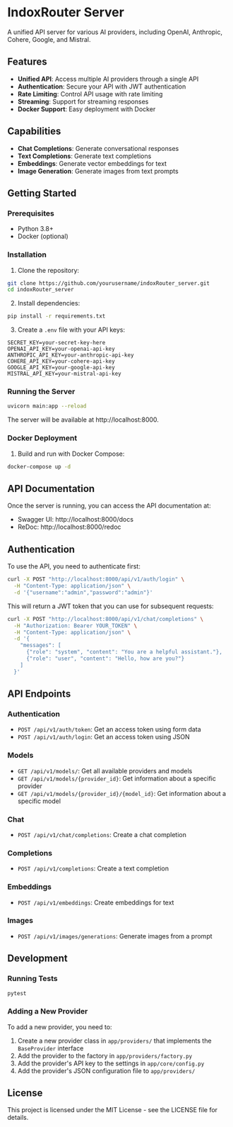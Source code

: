 # IndoxRouter Server

A unified API server for various AI providers, including OpenAI, Anthropic, Cohere, Google, and Mistral.

## Features

- **Unified API**: Access multiple AI providers through a single API
- **Authentication**: Secure your API with JWT authentication
- **Rate Limiting**: Control API usage with rate limiting
- **Streaming**: Support for streaming responses
- **Docker Support**: Easy deployment with Docker

## Capabilities

- **Chat Completions**: Generate conversational responses
- **Text Completions**: Generate text completions
- **Embeddings**: Generate vector embeddings for text
- **Image Generation**: Generate images from text prompts

## Getting Started

### Prerequisites

- Python 3.8+
- Docker (optional)

### Installation

1. Clone the repository:

```bash
git clone https://github.com/yourusername/indoxRouter_server.git
cd indoxRouter_server
```

2. Install dependencies:

```bash
pip install -r requirements.txt
```

3. Create a `.env` file with your API keys:

```
SECRET_KEY=your-secret-key-here
OPENAI_API_KEY=your-openai-api-key
ANTHROPIC_API_KEY=your-anthropic-api-key
COHERE_API_KEY=your-cohere-api-key
GOOGLE_API_KEY=your-google-api-key
MISTRAL_API_KEY=your-mistral-api-key
```

### Running the Server

```bash
uvicorn main:app --reload
```

The server will be available at http://localhost:8000.

### Docker Deployment

1. Build and run with Docker Compose:

```bash
docker-compose up -d
```

## API Documentation

Once the server is running, you can access the API documentation at:

- Swagger UI: http://localhost:8000/docs
- ReDoc: http://localhost:8000/redoc

## Authentication

To use the API, you need to authenticate first:

```bash
curl -X POST "http://localhost:8000/api/v1/auth/login" \
  -H "Content-Type: application/json" \
  -d '{"username":"admin","password":"admin"}'
```

This will return a JWT token that you can use for subsequent requests:

```bash
curl -X POST "http://localhost:8000/api/v1/chat/completions" \
  -H "Authorization: Bearer YOUR_TOKEN" \
  -H "Content-Type: application/json" \
  -d '{
    "messages": [
      {"role": "system", "content": "You are a helpful assistant."},
      {"role": "user", "content": "Hello, how are you?"}
    ]
  }'
```

## API Endpoints

### Authentication

- `POST /api/v1/auth/token`: Get an access token using form data
- `POST /api/v1/auth/login`: Get an access token using JSON

### Models

- `GET /api/v1/models/`: Get all available providers and models
- `GET /api/v1/models/{provider_id}`: Get information about a specific provider
- `GET /api/v1/models/{provider_id}/{model_id}`: Get information about a specific model

### Chat

- `POST /api/v1/chat/completions`: Create a chat completion

### Completions

- `POST /api/v1/completions`: Create a text completion

### Embeddings

- `POST /api/v1/embeddings`: Create embeddings for text

### Images

- `POST /api/v1/images/generations`: Generate images from a prompt

## Development

### Running Tests

```bash
pytest
```

### Adding a New Provider

To add a new provider, you need to:

1. Create a new provider class in `app/providers/` that implements the `BaseProvider` interface
2. Add the provider to the factory in `app/providers/factory.py`
3. Add the provider's API key to the settings in `app/core/config.py`
4. Add the provider's JSON configuration file to `app/providers/`

## License

This project is licensed under the MIT License - see the LICENSE file for details.
